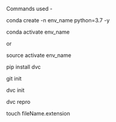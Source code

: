 Commands used -

conda create -n env_name python=3.7 -y

conda activate env_name

or

source activate env_name

pip install dvc

git init

dvc init

dvc repro

touch fileName.extension